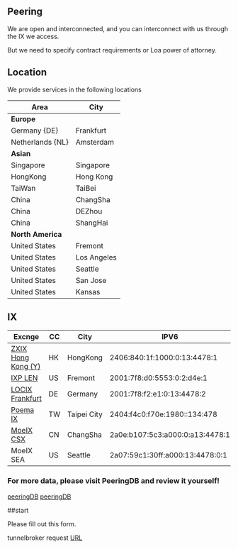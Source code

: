 ## Peering
We are open and interconnected, 
and you can interconnect with us through the IX we access.

But we need to specify contract requirements or Loa power of attorney. 

## Location 
We provide services in the following locations

| Area                |   City   |
|---------------------|----------|
| **Europe**              |          |   
| Germany {DE}        |Frankfurt | 
|Netherlands {NL}        |Amsterdam | 
| **Asian**               |          | 
| Singapore           |Singapore | 
| HongKong            |Hong Kong |
| TaiWan              |TaiBei    |
| China               |ChangSha  |
| China               |DEZhou    |
| China               |ShangHai    |
|**North America**      |          |
| United States       | Fremont  | 
| United States       |  Los Angeles  | 
| United States       | Seattle  | 
| United States       | San Jose  | 
| United States       | Kansas  |


## IX

| Excnge             |   CC |                                           City | IPV6                   |
|---------------------|----------|-----------------------------------------------|---------------------------|
|[ZXIX Hong Kong (Y)](https://bgp.tools/ixp/ZXIX%20Hong%20Kong%20%28Y%29)|HK|HongKong|2406:840:1f:1000:0:13:4478:1|
|[IXP LEN](https://bgp.he.net/exchange/IXP%20LEN)|US|Fremont|2001:7f8:d0:5553:0:2:d4e:1|
|[LOCIX Frankfurt](https://bgp.tools/ixp/LOCIX%20Frankfurt)|DE|Germany|2001:7f8:f2:e1:0:13:4478:2|
|[Poema IX](https://bgp.tools/ixp/Poema%20IX)|TW|Taipei City|2404:f4c0:f70e:1980::134:478|
|[MoeIX CSX](https://bgp.he.net/exchange/MoeIX%20CSX)|CN|ChangSha|2a0e:b107:5c3:a000:0:a13:4478:1|
|MoeIX SEA|US|Seattle|2a07:59c1:30ff:a000:13:4478:0:1|

### For more data, please visit PeeringDB and review it yourself!
[peeringDB](https://www.peeringdb.com/net/25544)
[peeringDB](https://www.peeringdb.com/net/32447)

##start

Please fill out this form.

tunnelbroker request [URL](https://forms.gle/sFqpNTaWgsFxX7jk6)